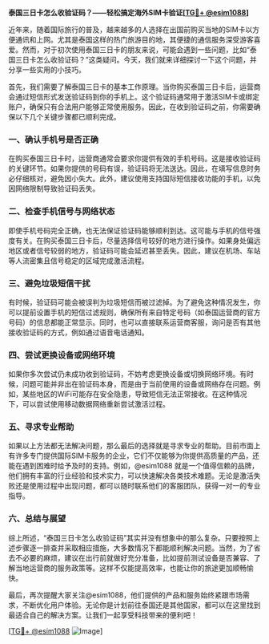 **泰国三日卡怎么收验证码？——轻松搞定海外SIM卡验证[[TG💪+ @esim1088](https://t.me/s/esim1088)]**

近年来，随着国际旅行的普及，越来越多的人选择在出国前购买当地的SIM卡以方便通讯和上网。尤其是泰国这样的热门旅游目的地，其便捷的通信服务深受游客喜爱。然而，对于初次使用泰国三日卡的朋友来说，可能会遇到一些问题，比如“泰国三日卡怎么收验证码？”这类疑问。今天，我们就来详细探讨一下这个问题，并分享一些实用的小技巧。

首先，我们需要了解泰国三日卡的基本工作原理。当你购买泰国三日卡后，运营商会通过短信形式发送验证码到你的手机上。这个验证码通常用于激活SIM卡或绑定账户，确保只有合法用户能够正常使用服务。因此，在收到验证码之前，你需要确保以下几个关键步骤都已顺利完成。

### 一、确认手机号是否正确

在购买泰国三日卡时，运营商通常会要求你提供有效的手机号码。这是接收验证码的关键环节。如果你提供的号码有误，验证码将无法送达。因此，在填写信息时务必仔细核对，避免因小失大。此外，建议使用支持国际短信接收功能的手机，以免因网络限制导致验证码丢失。

### 二、检查手机信号与网络状态

即使手机号码完全正确，也无法保证验证码能够顺利到达。这可能与手机的信号强度有关。在购买泰国三日卡后，尽量选择信号较好的地方进行操作。如果身处偏远地区或者信号较弱的地方，验证码可能会延迟甚至丢失。因此，建议在机场、车站等人流密集且信号稳定的区域完成激活流程。

### 三、避免垃圾短信干扰

有时候，验证码可能会被误判为垃圾短信而被过滤掉。为了避免这种情况发生，你可以提前设置手机的短信过滤规则，确保所有来自特定号码（如泰国运营商的官方号码）的信息都能正常显示。同时，也可以直接联系运营商客服，询问是否有其他接收验证码的方式，例如通过语音电话通知。

### 四、尝试更换设备或网络环境

如果你多次尝试仍未成功收到验证码，不妨考虑更换设备或切换网络环境。有时候，问题可能并非出在验证码本身，而是由于当前使用的设备或网络存在问题。例如，某些地区的WiFi可能存在安全隐患，导致短信无法正常接收。在这种情况下，可以尝试使用移动数据网络重新尝试激活过程。

### 五、寻求专业帮助

如果以上方法都无法解决问题，那么最后的选择就是寻求专业的帮助。目前市面上有许多专门提供国际SIM卡服务的企业，它们不仅能够为你提供高质量的产品，还能在遇到困难时给予及时的支持。例如，@esim1088 就是一个值得信赖的品牌，他们拥有丰富的行业经验和技术实力，可以快速解决各类技术难题。无论是激活失败还是使用过程中出现问题，都可以随时联系他们的客服团队，获得一对一的专业指导。

### 六、总结与展望

综上所述，“泰国三日卡怎么收验证码”其实并没有想象中的那么复杂。只要按照上述步骤逐一排查并采取相应措施，大多数情况下都能顺利解决问题。当然，为了省去不必要的麻烦，建议在出行前就做好充分准备，比如提前测试设备是否兼容、了解当地运营商的服务政策等。这样不仅能提高效率，也能让你的旅途更加顺畅愉快。

最后，再次提醒大家关注@esim1088，他们提供的产品和服务始终紧跟市场需求，不断优化用户体验。无论你是计划前往泰国还是其他国家，都可以在这里找到最适合自己的解决方案。让我们一起享受科技带来的便利吧！

[[TG💪+ @esim1088](https://t.me/s/esim1088) ![Image](https://i.postimg.cc/4NQfJmqS/Snipaste-2025-05-13-00-14-12.png)]